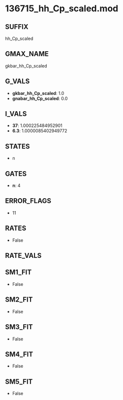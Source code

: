 # 136715_hh_Cp_scaled.mod

## SUFFIX

hh_Cp_scaled

## GMAX_NAME

gkbar_hh_Cp_scaled

## G_VALS

- **gkbar_hh_Cp_scaled**: 1.0
- **gnabar_hh_Cp_scaled**: 0.0

## I_VALS

- **37**: 1.000225484952901
- **6.3**: 1.0000085402949772

## STATES

- n

## GATES

- **n**: 4

## ERROR_FLAGS

- 11

## RATES

- False

## RATE_VALS


## SM1_FIT

- False

## SM2_FIT

- False

## SM3_FIT

- False

## SM4_FIT

- False

## SM5_FIT

- False


